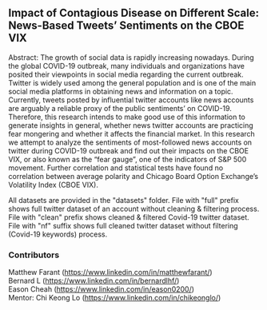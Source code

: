 ## Impact of Contagious Disease on Different Scale: News-Based Tweets’ Sentiments on the CBOE VIX

Abstract:
The growth of social data is rapidly increasing nowadays. During the global COVID-19 outbreak, many individuals and organizations have posited their viewpoints in social media regarding the current outbreak. Twitter is widely used among the general population and is one of the main social media platforms in obtaining news and information on a topic. Currently, tweets posted by influential twitter accounts like news accounts are arguably a reliable proxy of the public sentiments’ on COVID-19. Therefore, this research intends to make good use of this information to generate insights in general, whether news twitter accounts are practicing fear mongering and whether it affects the financial market. In this research we attempt to analyze the sentiments of most-followed news accounts on twitter during COVID-19 outbreak and find out their impacts on the CBOE VIX, or also known as the “fear gauge”, one of the indicators of S&P 500 movement. Further correlation and statistical tests have found no correlation between average polarity and Chicago Board Option Exchange’s Volatility Index (CBOE VIX).

All datasets are provided in the "datasets" folder. File with "full" prefix shows full twitter dataset of an account without cleaning & filtering process. File with "clean" prefix shows cleaned & filtered Covid-19 twitter dataset. File with "nf" suffix shows full cleaned twitter dataset without filtering (Covid-19 keywords) process.

### Contributors
Matthew Farant (https://www.linkedin.com/in/matthewfarant/)<br/>
Bernard L (https://www.linkedin.com/in/bernardlhf/)<br/>
Eason Cheah (https://www.linkedin.com/in/eason0200/)<br/>
Mentor: Chi Keong Lo (https://www.linkedin.com/in/chikeonglo/)
